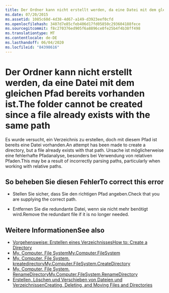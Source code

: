 ```yaml
---
title: Der Ordner kann nicht erstellt werden, da eine Datei mit dem gleichen Pfad bereits vorhanden ist.
ms.date: 07/20/2015
ms.assetid: 1085c60d-4d38-4d67-a149-d3923eef0cfd
ms.openlocfilehash: 3407d7e85cfeb406d17fd05850c293604188fece
ms.sourcegitcommit: f8c270376ed905f6a8896ce0fe25b4f4b38ff498
ms.translationtype: MT
ms.contentlocale: de-DE
ms.lasthandoff: 06/04/2020
ms.locfileid: "84398616"
---
```

# <a name="the-folder-cannot-be-created-since-a-file-already-exists-with-the-same-path"></a><span data-ttu-id="6d87c-102">Der Ordner kann nicht erstellt werden, da eine Datei mit dem gleichen Pfad bereits vorhanden ist.</span><span class="sxs-lookup"><span data-stu-id="6d87c-102">The folder cannot be created since a file already exists with the same path</span></span>
<span data-ttu-id="6d87c-103">Es wurde versucht, ein Verzeichnis zu erstellen, doch mit diesem Pfad ist bereits eine Datei vorhanden.</span><span class="sxs-lookup"><span data-stu-id="6d87c-103">An attempt has been made to create a directory, but a file already exists with that path.</span></span> <span data-ttu-id="6d87c-104">Ursache ist möglicherweise eine fehlerhafte Pfadanalyse, besonders bei Verwendung von relativen Pfaden.</span><span class="sxs-lookup"><span data-stu-id="6d87c-104">This may be a result of incorrectly parsing paths, particularly when working with relative paths.</span></span>  
  
## <a name="to-correct-this-error"></a><span data-ttu-id="6d87c-105">So beheben Sie diesen Fehler</span><span class="sxs-lookup"><span data-stu-id="6d87c-105">To correct this error</span></span>  
  
- <span data-ttu-id="6d87c-106">Stellen Sie sicher, dass Sie den richtigen Pfad angeben.</span><span class="sxs-lookup"><span data-stu-id="6d87c-106">Check that you are supplying the correct path.</span></span>  
  
- <span data-ttu-id="6d87c-107">Entfernen Sie die redundante Datei, wenn sie nicht mehr benötigt wird.</span><span class="sxs-lookup"><span data-stu-id="6d87c-107">Remove the redundant file if it is no longer needed.</span></span>  
  
## <a name="see-also"></a><span data-ttu-id="6d87c-108">Weitere Informationen</span><span class="sxs-lookup"><span data-stu-id="6d87c-108">See also</span></span>

- [<span data-ttu-id="6d87c-109">Vorgehensweise: Erstellen eines Verzeichnisses</span><span class="sxs-lookup"><span data-stu-id="6d87c-109">How to: Create a Directory</span></span>](../developing-apps/programming/drives-directories-files/how-to-create-a-directory.md)
- [<span data-ttu-id="6d87c-110">My. Computer. File System</span><span class="sxs-lookup"><span data-stu-id="6d87c-110">My.Computer.FileSystem</span></span>](xref:Microsoft.VisualBasic.FileIO.FileSystem)
- [<span data-ttu-id="6d87c-111">My. Computer. File System. kreatedirectory</span><span class="sxs-lookup"><span data-stu-id="6d87c-111">My.Computer.FileSystem.CreateDirectory</span></span>](xref:Microsoft.VisualBasic.MyServices.FileSystemProxy.CreateDirectory%2A)
- [<span data-ttu-id="6d87c-112">My. Computer. File System. RenameDirectory</span><span class="sxs-lookup"><span data-stu-id="6d87c-112">My.Computer.FileSystem.RenameDirectory</span></span>](xref:Microsoft.VisualBasic.MyServices.FileSystemProxy.RenameDirectory%2A)
- [<span data-ttu-id="6d87c-113">Erstellen, Löschen und Verschieben von Dateien und Verzeichnissen</span><span class="sxs-lookup"><span data-stu-id="6d87c-113">Creating, Deleting, and Moving Files and Directories</span></span>](../developing-apps/programming/drives-directories-files/creating-deleting-and-moving-files-and-directories.md)
